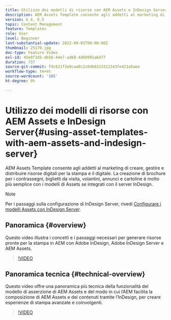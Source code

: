 ```yaml
---
title: Utilizzo dei modelli di risorse con AEM Assets e InDesign Server
description: AEM Assets Template consente agli addetti al marketing di creare, gestire e distribuire risorse digitali per la stampa e il digitale. La creazione di brochure per i contrassegni, biglietti da visita, volantini, annunci e cartoline è molto più semplice con i modelli di Assets se integrati con il server InDesign.
version: 6.4, 6.5
topic: Content Management
feature: Templates
role: User
level: Beginner
last-substantial-update: 2022-09-01T00:00:00Z
thumbnail: 25170.jpg
doc-type: Feature Video
exl-id: 45e0f3d5-db56-44e7-ad68-4d60991a6d77
duration: 737
source-git-commit: f4c621f3a9caa8c2c64b8323312343fe421a5aee
workflow-type: tm+mt
source-wordcount: '165'
ht-degree: 0%

---
```


# Utilizzo dei modelli di risorse con AEM Assets e InDesign Server{#using-asset-templates-with-aem-assets-and-indesign-server}

AEM Assets Template consente agli addetti al marketing di creare, gestire e distribuire risorse digitali per la stampa e il digitale. La creazione di brochure per i contrassegni, biglietti da visita, volantini, annunci e cartoline è molto più semplice con i modelli di Assets se integrati con il server InDesign.

>[!NOTE]
>
>Per i passaggi sulla configurazione di InDesign Server, rivedi [Configurare i modelli Assets con InDesign Server](asset-templates-technical-video-setup.md).

## Panoramica {#overview}

Questo video illustra i concetti e i passaggi necessari per generare risorse pronte per la stampa in AEM con Adobe InDesign, Adobe InDesign Server e AEM Assets.

>[!VIDEO](https://video.tv.adobe.com/v/25170?quality=12&learn=on)

## Panoramica tecnica {#technical-overview}

Questo video offre una panoramica più tecnica della funzionalità del modello di asserzione di AEM Assets e del modo in cui l’AEM facilita la composizione di AEM Assets e dei contenuti tramite l’InDesign, per creare esperienze di stampa avanzate e coinvolgenti.

>[!VIDEO](https://video.tv.adobe.com/v/17071?quality=12&learn=on)
